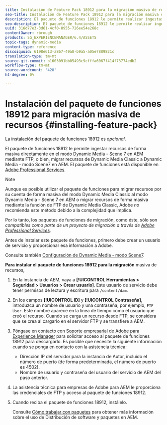 ```yaml
---
title: Instalación de Feature Pack 18912 para la migración masiva de recursos
seo-title: Instalación de Feature Pack 18912 para la migración masiva de recursos
description: El paquete de funciones 18912 le permite realizar ingestas masivas de recursos mediante FTP o migrar recursos de Dynamic Media Classic a Dynamic Media en AEM. Este paquete de funciones opcional está disponible en la compatibilidad con Adobe.
seo-description: El paquete de funciones 18912 le permite realizar ingestas masivas de recursos mediante FTP o migrar recursos de Dynamic Media Classic a Dynamic Media en AEM. Este paquete de funciones opcional está disponible en la compatibilidad con Adobe.
uuid: 316d77e3-3d61-4cf0-8955-726ee54e268c
contentOwner: rbrough
products: SG_EXPERIENCEMANAGER/6.4/ASSETS
topic-tags: dynamic-media
content-type: reference
discoiquuid: 6198e613-a867-49a8-b9a5-a05e7889821c
translation-type: tm+mt
source-git-commit: b1603091bb05493c9cfffa6067f414f73774edb2
workflow-type: tm+mt
source-wordcount: '428'
ht-degree: 0%

---
```



# Instalación del paquete de funciones 18912 para migración masiva de recursos {#installing-feature-pack}

La instalación del paquete de funciones 18912 es _opcional_.

El paquete de funciones 18912 le permite ingestar recursos de forma masiva directamente en el modo Dynamic Media - Scene 7 en AEM mediante FTP, o bien, migrar recursos de Dynamic Media Classic a Dynamic Media - modo Scene7 en AEM. El paquete de funciones está disponible en [Adobe Professional Services](https://www.adobe.com/experience-cloud/consulting-services.html).

>[!NOTE]
>
>Aunque es posible utilizar el paquete de funciones para migrar recursos por su cuenta de forma masiva del modo Dynamic Media Classic al modo Dynamic Media - Scene 7 en AEM o migrar recursos de forma masiva mediante la función de FTP de Dynamic Media Classic, Adobe *no* recomienda este método debido a la complejidad que implica.
>
>Por lo tanto, los paquetes de funciones de migración, como éste, sólo son *compatibles como parte de un proyecto de migración a través de [Adobe Professional Services](https://www.adobe.com/experience-cloud/consulting-services.html).*

Antes de instalar este paquete de funciones, primero debe crear un usuario de servicio y proporcionar esa información a Adobe.

Consulte también [Configuración de Dynamic Media - modo Scene7](https://helpx.adobe.com/experience-manager/6-4/assets/using/config-dms7.html).

**Para instalar el paquete de funciones 18912 para la migración** masiva de recursos,

1. En la instancia de AEM, vaya a **[!UICONTROL Herramientas > Seguridad > Usuarios > Crear usuario]**. Este usuario de servicio debe tener permisos de lectura y escritura para `/content/dam`.
1. En los campos **[!UICONTROL ID]** y **[!UICONTROL Contraseña]**, introduzca un nombre de usuario y una contraseña; por ejemplo, `FTP User`. Este nombre aparece en la línea de tiempo como el usuario que creó el recurso. Cuando se carga un recurso desde FTP, se considera que se crea al cargarlo en el servidor FTP y se transfiere a AEM.
1. Póngase en contacto con [Soporte empresarial de Adobe para Experience Manager](https://helpx.adobe.com/es/contact/enterprise-support.ec.html) para solicitar acceso al paquete de funciones 18912 para descargarlo. Es posible que necesite la siguiente información cuando se ponga en contacto con la asistencia técnica:

   * Dirección IP del servidor para la instancia de Autor, incluido el número de puerto (de forma predeterminada, el número de puerto es 4502).
   * Nombre de usuario y contraseña del usuario del servicio de AEM del paso anterior.

1. La asistencia técnica para empresas de Adobe para AEM le proporciona las credenciales de FTP y acceso al paquete de funciones 18912.

1. Cuando reciba el paquete de funciones 18912, instálelo.

   Consulte [Cómo trabajar con paquetes](/help/sites-administering/package-manager.md) para obtener más información sobre el uso de Distribución de software y paquetes en AEM.
